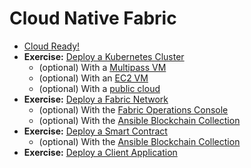# Cloud Native Fabric

- [Cloud Ready!](00-setup.md)
- **Exercise:** [Deploy a Kubernetes Cluster](10-kube.md)
  - (optional) With a [Multipass VM](11-kube-multipass.md)
  - (optional) With an [EC2 VM](12-kube-ec2-vm.md)
  - (optional) With a [public cloud](13-kube-public-cloud.md)
- **Exercise:** [Deploy a Fabric Network](20-fabric.md)
  - (optional) With the [Fabric Operations Console](21-fabric-operations-console.md)
  - (optional) With the [Ansible Blockchain Collection](22-fabric-ansible-collection.md)
- **Exercise:** [Deploy a Smart Contract](30-chaincode.md)
    - (optional) With the [Ansible Blockchain Collection](31-fabric-ansible-chaincode.md)
- **Exercise:** [Deploy a Client Application](40-bananas.md)
